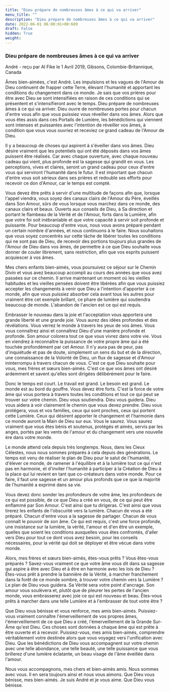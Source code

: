 ```yaml
---
title: "Dieu prépare de nombreuses âmes à ce qui va arriver"
menu_title: ""
description: "Dieu prépare de nombreuses âmes à ce qui va arriver"
date: 2022-06-01 06:00:01+00:689
draft: False
hidden: True
weight:
---
```

### Dieu prépare de nombreuses âmes à ce qui va arriver

André - reçu par Al Fike le 1 Avril 2019, Gibsons, Colombie-Britannique, Canada

Âmes bien-aimées, c'est André. Les impulsions et les vagues de l'Amour de Dieu continuent de frapper cette Terre, élevant l'humanité et apportant les conditions du changement dans ce monde. Je sais que vos prières pour être avec Dieu se sont intensifiées en raison de ces conditions qui se présentent et s'intensifieront avec le temps. Dieu prépare de nombreuses âmes à ce qui va arriver. Dieu ouvre de nombreuses portes pour chacun d'entre vous afin que vous puissiez vous réveiller dans vos âmes. Alors que vous êtes assis dans ces Portails de Lumière, les bénédictions qui viennent sont intenses et puissantes avec l'intention de réveiller vos âmes, à condition que vous vous ouvriez et receviez ce grand cadeau de l'Amour de Dieu.

Il y a beaucoup de choses qui aspirent à s'éveiller dans vos âmes. Dieu désire vraiment que les potentiels qui ont été déposés dans vos âmes puissent être réalisés. Car avec chaque ouverture, avec chaque nouveau cadeau qui vient, plus profonde est la sagesse qui grandit en vous. Les perceptions, vives et claires, seront un grand cadeau pour ceux d'entre vous qui serviront l'humanité dans le futur. Il est important que chacun d'entre vous soit sérieux dans ses prières et redouble ses efforts pour recevoir ce don d'Amour, car le temps est compté.

Vous devez être prêts à servir d'une multitude de façons afin que, lorsque l'appel viendra, vous soyez des canaux clairs de l'Amour du Père, éveillés dans Son Amour, sûrs de vous lorsque vous marchez dans ce monde, des canaux clairs et beaux. Ouverts aux conseils de Dieu, à Sa direction et portant le flambeau de la Vérité et de l'Amour, forts dans la Lumière, afin que votre foi soit inébranlable et que votre capacité à servir soit profonde et puissante. Pour beaucoup d'entre vous, nous vous avons préparé pendant un certain nombre d'années, et nous continuons à le faire. Nous souhaitons que vous soyez concentrés sur cette tâche de libérer toutes les conditions qui ne sont pas de Dieu, de recevoir des portions toujours plus grandes de l'Amour de Dieu dans vos âmes, de permettre à ce que Dieu souhaite vous donner de couler librement, sans restriction, afin que vos esprits puissent acquiescer à vos âmes.

Mes chers enfants bien-aimés, vous poursuivez ce séjour sur le Chemin Divin et vous avez beaucoup accompli au cours des années que vous avez passées sur ce chemin. Il arrive maintenant un moment où les vieilles habitudes et les vieilles pensées doivent être libérées afin que vous puissiez accepter les changements à venir que Dieu a l'intention d'apporter à ce monde, afin que vous puissiez absorber cela avant tous les autres pour vraiment être cet exemple brillant, ce phare de lumière qui soutiendra beaucoup de monde. L'abandon de l'ancien est ce qui est requis.

Embrasser le nouveau dans la joie et l'acceptation vous apportera une grande liberté et une grande joie. Vous aurez des idées profondes et des révélations. Vous verrez le monde à travers les yeux de vos âmes. Vous vous connaîtrez ainsi et connaîtrez Dieu d'une manière profonde et profonde. Son amour colorera tout ce que vous vivrez dans votre vie. Vous en viendrez à reconnaître la puissance de votre propre âme qui a été touchée profondément par cet Amour. Il n'y aura pas de peur, pas d'inquiétude et pas de doute, simplement un sens du but et de la direction, une connaissance de la Volonté de Dieu, un flux de sagesse et d'Amour ininterrompu à travers chacun de vous. C'est ce que Dieu souhaite pour vous, mes frères et sœurs bien-aimés. C'est ce que vos âmes ont désiré ardemment et savent qu'elles sont dirigées délibérément pour le faire.

Donc le temps est court. Le travail est grand. Le besoin est grand. Le monde est au bord du gouffre. Vous devez être forts. C'est la force de votre âme qui vous portera à travers toutes les conditions et tout ce qui peut se trouver sur votre chemin. Dieu vous soutiendra. Dieu vous guidera. Dieu vous aidera à voir clairement le chemin que vous devez prendre. Dieu vous protégera, vous et vos familles, ceux qui sont proches, ceux qui portent cette Lumière. Ceux qui désirent apporter le changement et l'harmonie dans ce monde auront la Main de Dieu sur eux. Vous le saurez. Vous saurez vraiment que vous êtes bénis et soutenus, protégés et aimés, servis par les anges, portés par les vents de l'amour et du changement vers une nouvelle ère dans votre monde.

Le monde attend cela depuis très longtemps. Nous, dans les Cieux Célestes, nous nous sommes préparés à cela depuis des générations. Le temps est venu de réaliser le plan de Dieu pour le salut de l'humanité, d'élever ce monde, de ramener à l'équilibre et à la lumière tout ce qui n'est pas en harmonie, et d'inviter l'humanité à participer à la Création de Dieu à la place qui lui revient en tant que co-créateurs dans votre monde. Pour ce faire, il faut une sagesse et un amour plus profonds que ce que la majorité de l'humanité a exprimé dans sa vie.

Vous devez donc sonder les profondeurs de votre âme, les profondeurs de ce qui est possible, de ce que Dieu a créé en vous, de ce qui peut être enflammé par Son Amour. C'est ainsi que tu dirigeras. C'est ainsi que vous tirerez les enfants de l'obscurité vers la lumière. Chacun de vous a été préparé. Chacun d'entre vous a la sagesse de partager. Chacun de vous connaît le pouvoir de son âme. Ce qui est requis, c'est une force profonde, une insistance sur la lumière, la vérité, l'amour et d'en être un exemple, quelles que soient les conditions auxquelles vous êtes confrontés, d'aller vers Dieu pour tout ce dont vous avez besoin, pour les conseils nécessaires, pour la vérité qui doit se déployer et être vécue dans votre monde.

Alors, mes frères et sœurs bien-aimés, êtes-vous prêts ? Vous êtes-vous préparés ? Savez-vous vraiment ce que votre âme vous dit dans sa sagesse qui aspire à être avec Dieu et à être en harmonie avec les lois de Dieu ? Êtes-vous prêt à prendre la bannière de la Vérité, à marcher franchement dans la forêt de ce monde sombre, à trouver votre chemin vers la Lumière ?
Le plan de Dieu vous guidera. Sa Vérité sera votre point d'ancrage. Son amour vous soulèvera et, plutôt que de pleurer les pertes de l'ancien monde, vous embrasserez avec joie ce qui est nouveau et beau. Êtes-vous prêts à marcher dans une telle Lumière et à l'embrasser de tout votre être ?

Que Dieu vous bénisse et vous renforce, mes amis bien-aimés. Puissiez-vous vraiment connaître l'émerveillement de vos propres âmes, l'émerveillement de ce que Dieu a créé, l'émerveillement de la Grande Sur-Âme qu'est Dieu. Ces choses sont données à chaque âme qui est prête à être ouverte et à recevoir. Puissiez-vous, mes amis bien-aimés, comprendre véritablement votre destinée alors que vous voyagez vers l'unification avec Dieu. Que les bénédictions de Dieu vous accompagnent sur votre chemin avec une telle abondance, une telle beauté, une telle puissance que vous brillerez d'une lumière éclatante, un beau visage de l'âme éveillée dans l'amour.

Nous vous accompagnons, mes chers et bien-aimés amis. Nous sommes avec vous. Il en sera toujours ainsi et nous vous aimons. Que Dieu vous bénisse, mes bien-aimés. Je suis André et je vous aime. Que Dieu vous bénisse.




